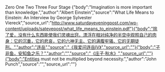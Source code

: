 Zero
One
Two
Three
Four Stage
{"body":"Imagination is more important than knowledge.","author":"Albert Einstein","source":"What Life Means to Einstein: An Interview by George Sylvester Viereck","source_url":"http://www.saturdayeveningpost.com/wp-content/uploads/satevepost/what_life_means_to_einstein.pdf"}{"body":"除了爱，没有什么东西能使我们灵魂出窍，漂浮在相对纯净的半空中观照自己的肉身：它的沉重，它的悲哀，它的六神无主、它的满腹牢骚、它的无期徒刑。","author":"连岳","source":"《我爱问连岳IV》","source_url":""}{"body":"子非鱼，安知鱼之乐？","author":"","source":"《庄子·秋水》","source_url":""}{"body":"Entities must not be multiplied beyond necessity.","author":"John Punch","source":"","source_url":""}
